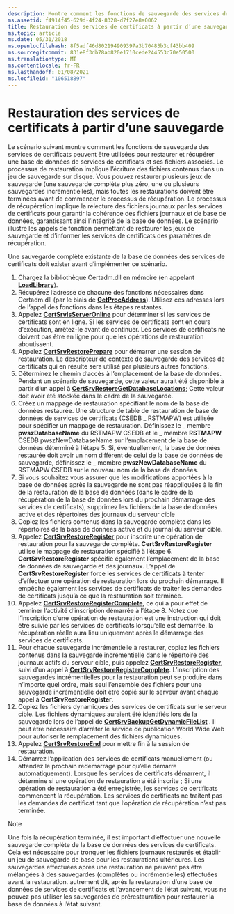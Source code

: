 ```yaml
---
description: Montre comment les fonctions de sauvegarde des services de certificats peuvent être utilisées pour restaurer et récupérer une base de données de services de certificats et ses fichiers associés.
ms.assetid: f4914f45-629d-4f24-8328-d7f27e8a0062
title: Restauration des services de certificats à partir d’une sauvegarde
ms.topic: article
ms.date: 05/31/2018
ms.openlocfilehash: 8f5adf46d802194909397a3b70483b3cf43bb409
ms.sourcegitcommit: 831e8f3db78ab820e1710cede244553c70e50500
ms.translationtype: MT
ms.contentlocale: fr-FR
ms.lasthandoff: 01/08/2021
ms.locfileid: "106518897"
---
```

# <a name="restoring-certificate-services-from-backup"></a>Restauration des services de certificats à partir d’une sauvegarde

Le scénario suivant montre comment les fonctions de sauvegarde des services de certificats peuvent être utilisées pour restaurer et récupérer une base de données de services de certificats et ses fichiers associés. Le processus de restauration implique l’écriture des fichiers contenus dans un jeu de sauvegarde sur disque. Vous pouvez restaurer plusieurs jeux de sauvegarde (une sauvegarde complète plus zéro, une ou plusieurs sauvegardes incrémentielles), mais toutes les restaurations doivent être terminées avant de commencer le processus de récupération. Le processus de récupération implique la relecture des fichiers journaux par les services de certificats pour garantir la cohérence des fichiers journaux et de base de données, garantissant ainsi l’intégrité de la base de données. Le scénario illustre les appels de fonction permettant de restaurer les jeux de sauvegarde et d’informer les services de certificats des paramètres de récupération.

Une sauvegarde complète existante de la base de données des services de certificats doit exister avant d’implémenter ce scénario.

1.  Chargez la bibliothèque Certadm.dll en mémoire (en appelant [**LoadLibrary**](/windows/win32/api/libloaderapi/nf-libloaderapi-loadlibrarya)).
2.  Récupérez l’adresse de chacune des fonctions nécessaires dans Certadm.dll (par le biais de [**GetProcAddress**](/windows/win32/api/libloaderapi/nf-libloaderapi-getprocaddress)). Utilisez ces adresses lors de l’appel des fonctions dans les étapes restantes.
3.  Appelez [**CertSrvIsServerOnline**](/windows/desktop/api/Certbcli/nf-certbcli-certsrvisserveronlinew) pour déterminer si les services de certificats sont en ligne. Si les services de certificats sont en cours d’exécution, arrêtez-le avant de continuer. Les services de certificats ne doivent pas être en ligne pour que les opérations de restauration aboutissent.
4.  Appelez [**CertSrvRestorePrepare**](/windows/desktop/api/Certbcli/nf-certbcli-certsrvrestorepreparew) pour démarrer une session de restauration. Le descripteur de contexte de sauvegarde des services de certificats qui en résulte sera utilisé par plusieurs autres fonctions.
5.  Déterminez le chemin d’accès à l’emplacement de la base de données. Pendant un scénario de sauvegarde, cette valeur aurait été disponible à partir d’un appel à [**CertSrvRestoreGetDatabaseLocations**](/windows/desktop/api/Certbcli/nf-certbcli-certsrvrestoregetdatabaselocationsw); Cette valeur doit avoir été stockée dans le cadre de la sauvegarde.
6.  Créez un mappage de restauration spécifiant le nom de la base de données restaurée. Une structure de table de restauration de base de données de services de certificats (CSEDB \_ RSTMAPW) est utilisée pour spécifier un mappage de restauration. Définissez le \_ membre **pwszDatabaseName** du RSTMAPW CSEDB et le \_ membre **RSTMAPW** CSEDB pwszNewDatabaseName sur l’emplacement de la base de données déterminé à l’étape 5. Si, éventuellement, la base de données restaurée doit avoir un nom différent de celui de la base de données de sauvegarde, définissez le \_ membre **pwszNewDatabaseName** du RSTMAPW CSEDB sur le nouveau nom de la base de données.
7.  Si vous souhaitez vous assurer que les modifications apportées à la base de données après la sauvegarde ne sont pas réappliquées à la fin de la restauration de la base de données (dans le cadre de la récupération de la base de données lors du prochain démarrage des services de certificats), supprimez les fichiers de la base de données active et des répertoires des journaux du serveur cible
8.  Copiez les fichiers contenus dans la sauvegarde complète dans les répertoires de la base de données active et du journal du serveur cible.
9.  Appelez [**CertSrvRestoreRegister**](/windows/desktop/api/Certbcli/nf-certbcli-certsrvrestoreregisterw) pour inscrire une opération de restauration pour la sauvegarde complète. **CertSrvRestoreRegister** utilise le mappage de restauration spécifié à l’étape 6. **CertSrvRestoreRegister** spécifie également l’emplacement de la base de données de sauvegarde et des journaux. L’appel de **CertSrvRestoreRegister** force les services de certificats à tenter d’effectuer une opération de restauration lors du prochain démarrage. Il empêche également les services de certificats de traiter les demandes de certificats jusqu’à ce que la restauration soit terminée.
10. Appelez [**CertSrvRestoreRegisterComplete**](/windows/desktop/api/Certbcli/nf-certbcli-certsrvrestoreregistercomplete), ce qui a pour effet de terminer l’activité d’inscription démarrée à l’étape 8. Notez que l’inscription d’une opération de restauration est une instruction qui doit être suivie par les services de certificats lorsqu’elle est démarrée. la récupération réelle aura lieu uniquement après le démarrage des services de certificats.
11. Pour chaque sauvegarde incrémentielle à restaurer, copiez les fichiers contenus dans la sauvegarde incrémentielle dans le répertoire des journaux actifs du serveur cible, puis appelez [**CertSrvRestoreRegister**](/windows/desktop/api/Certbcli/nf-certbcli-certsrvrestoreregisterw), suivi d’un appel à [**CertSrvRestoreRegisterComplete**](/windows/desktop/api/Certbcli/nf-certbcli-certsrvrestoreregistercomplete). L’inscription des sauvegardes incrémentielles pour la restauration peut se produire dans n’importe quel ordre, mais seul l’ensemble des fichiers pour une sauvegarde incrémentielle doit être copié sur le serveur avant chaque appel à **CertSrvRestoreRegister**.
12. Copiez les fichiers dynamiques des services de certificats sur le serveur cible. Les fichiers dynamiques auraient été identifiés lors de la sauvegarde lors de l’appel de [**CertSrvBackupGetDynamicFileList**](/windows/desktop/api/Certbcli/nf-certbcli-certsrvbackupgetdynamicfilelistw) . Il peut être nécessaire d’arrêter le service de publication World Wide Web pour autoriser le remplacement des fichiers dynamiques.
13. Appelez [**CertSrvRestoreEnd**](/windows/desktop/api/Certbcli/nf-certbcli-certsrvrestoreend) pour mettre fin à la session de restauration.
14. Démarrez l’application des services de certificats manuellement (ou attendez le prochain redémarrage pour qu’elle démarre automatiquement). Lorsque les services de certificats démarrent, il détermine si une opération de restauration a été inscrite ; Si une opération de restauration a été enregistrée, les services de certificats commencent la récupération. Les services de certificats ne traitent pas les demandes de certificat tant que l’opération de récupération n’est pas terminée.

> [!Note]  
> Une fois la récupération terminée, il est important d’effectuer une nouvelle sauvegarde complète de la base de données des services de certificats. Cela est nécessaire pour tronquer les fichiers journaux restaurés et établir un jeu de sauvegarde de base pour les restaurations ultérieures. Les sauvegardes effectuées après une restauration ne peuvent pas être mélangées à des sauvegardes (complètes ou incrémentielles) effectuées avant la restauration. autrement dit, après la restauration d’une base de données de services de certificats et l’avancement de l’état suivant, vous ne pouvez pas utiliser les sauvegardes de prérestauration pour restaurer la base de données à l’état suivant.

 

 

 

